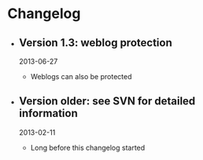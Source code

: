# Changelog

*   ## Version 1.3: weblog protection
    2013-06-27

    *   Weblogs can also be protected
    
*   ## Version older: see SVN for detailed information
    2013-02-11

    *   Long before this changelog started